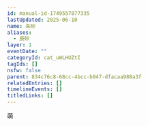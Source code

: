 ```yaml
---
id: manual-id-1749557877335
lastUpdated: 2025-06-10
name: 朱砂
aliases:
  - 辰砂
layer: 1
eventDate: ""
categoryId: cat_uWLHUZtI
tagIds: []
nsfw: false
parent: 834c76c8-68cc-4bcc-b047-dfacaa988a3f
relatedEntries: []
timelineEvents: []
titledLinks: []
---
```

萌

